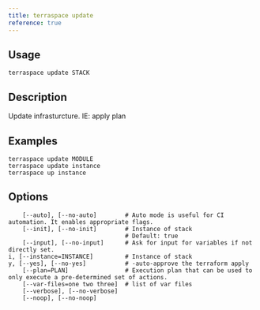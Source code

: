 ```yaml
---
title: terraspace update
reference: true
---
```


## Usage

    terraspace update STACK

## Description

Update infrasturcture. IE: apply plan

## Examples

    terraspace update MODULE
    terraspace update instance
    terraspace up instance


## Options

```
    [--auto], [--no-auto]        # Auto mode is useful for CI automation. It enables appropriate flags.
    [--init], [--no-init]        # Instance of stack
                                 # Default: true
    [--input], [--no-input]      # Ask for input for variables if not directly set.
i, [--instance=INSTANCE]         # Instance of stack
y, [--yes], [--no-yes]           # -auto-approve the terraform apply
    [--plan=PLAN]                # Execution plan that can be used to only execute a pre-determined set of actions.
    [--var-files=one two three]  # list of var files
    [--verbose], [--no-verbose]  
    [--noop], [--no-noop]        
```

